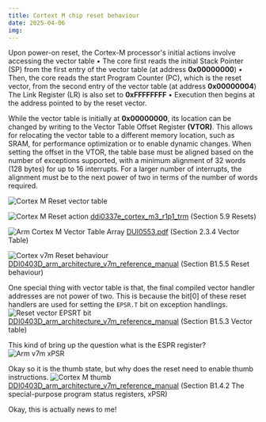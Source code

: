 ```yaml
---
title: Cortext M chip reset behaviour
date: 2025-04-06
img:
---
```


Upon power-on reset, the Cortex-M processor's initial actions involve accessing the vector table
• The core first reads the initial Stack Pointer (SP) from the first entry of the vector table (at address **0x00000000**)
• Then, the core reads the start Program Counter (PC), which is the reset vector, from the second entry of the vector table (at address **0x00000004**) The Link Register (LR) is also set to **0xFFFFFFFF**
• Execution then begins at the address pointed to by the reset vector.

While the vector table is initially at **0x00000000**, its location can be changed by writing to the Vector Table Offset Register **(VTOR)**. This allows for relocating the vector table to a different memory location, such as SRAM, for performance optimization or to enable dynamic changes. When setting the offset in the VTOR, the table base must be aligned based on the number of exceptions supported, with a minimum alignment of 32 words (128 bytes) for up to 16 interrupts. For a larger number of interrupts, the alignment must be to the next power of two in terms of the number of words required.

![Cortex M Reset vector table](/img/Cortex_M_Reset_vector_table.png)

![Cortex M Reset action](/img/Cortex_M_Reset_action.png)
[ddi0337e_cortex_m3_r1p1_trm](https://www.keil.com/dd/docs/datashts/arm/cortex_m3/r1p1/ddi0337e_cortex_m3_r1p1_trm.pdf) (Section 5.9 Resets)

![Arm Cortex M Vector Table Array](/img/Arm_Cortex_M-Vector_Table-Array.png)
[DUI0553.pdf](https://documentation-service.arm.com/static/5f2ac4ab60a93e65927bbdbf) (Section 2.3.4 Vector Table)

![Cortex v7m Reset behaviour](/img/Cortex_v7m_Reset_behaviour.png)
[DDI0403D_arm_architecture_v7m_reference_manual](https://www.pjrc.com/teensy/beta/DDI0403D_arm_architecture_v7m_reference_manual.pdf) (Section B1.5.5 Reset behaviour)

One special thing with vector table is that, the final compiled vector handler addresses are not power of two. This is because the bit[0] of these reset handlers are used for setting the `EPSR.T` bit on exception handlings.
![Reset vector EPSRT bit](/img/Reset_vector_EPSRT_bit.png)
[DDI0403D_arm_architecture_v7m_reference_manual](https://www.pjrc.com/teensy/beta/DDI0403D_arm_architecture_v7m_reference_manual.pdf) (Section B1.5.3 Vector table)

This kind of bring up the question what is the ESPR register?
![Arm v7m xPSR](/img/Arm_v7m_xPSR.png)

Okay so it is the thumb state, but why does the reset need to enable thumb instructions.
![Cortex M thumb](/img/Cortex_M_thumb.png)
[DDI0403D_arm_architecture_v7m_reference_manual](https://www.pjrc.com/teensy/beta/DDI0403D_arm_architecture_v7m_reference_manual.pdf) (Section B1.4.2 The special-purpose program status registers, xPSR)

Okay, this is actually news to me!

